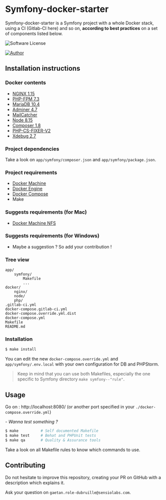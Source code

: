 # Symfony-docker-starter

Symfony-docker-starter is a Symfony project with a whole Docker stack, using a CI (Gitlab-CI here) and so on, **according to best practices** on a set of components listed below.

![Software License](https://img.shields.io/badge/php-7.3-brightgreen.svg)

[![Author](https://img.shields.io/badge/author-gaetan.role--dubruille%40sensiolabs.com-blue.svg)](https://github.com/gaetanrole)


## Installation instructions

### Docker contents
- [NGINX 1.15](https://hub.docker.com/_/nginx)
- [PHP-FPM 7.3](https://hub.docker.com/_/php)
- [MariaDB 10.4](https://hub.docker.com/_/mariadb)
- [Adminer 4.7](https://hub.docker.com/_/adminer)
- [MailCatcher](https://hub.docker.com/r/jeanberu/mailcatcher)
- [Node 8.15](https://hub.docker.com/_/node)
- [Composer 1.8](https://getcomposer.org/)
- [PHP-CS-FIXER-V2](https://github.com/FriendsOfPHP/PHP-CS-Fixer)
- [Xdebug 2.7](https://xdebug.org/)

### Project dependencies

Take a look on `app/symfony/composer.json` and `app/symfony/package.json`.

### Project requirements

- [Docker Machine](https://docs.docker.com/machine/overview/)
- [Docker Engine](https://docs.docker.com/installation/)
- [Docker Compose](https://docs.docker.com/compose/)
- Make

### Suggests requirements (for Mac)

- [Docker Machine NFS](https://github.com/adlogix/docker-machine-nfs)

### Suggests requirements (for Windows)

- Maybe a suggestion ? So add your contribution !

### Tree view

```
app/
    symfony/
        Makefile
        ...
docker/
    nginx/
    node/
    php/
.gitlab-ci.yml
docker-compose.gitlab-ci.yml
docker-compose.override.yml.dist
docker-compose.yml
Makefile
README.md
```

### Installation

```bash
$ make install
```

You can edit the new `docker-compose.override.yml` and `app/symfony/.env.local` with your own configuration for DB and PHPStorm.

> Keep in mind that you can use both Makefiles, especially the one specific to Symfony directory `make symfony--"rule"`.

## Usage

Go on : http://localhost:8080/ (or another port specified in your `./docker-compose.override.yml`)

_- Wanna test something ?_

```bash
$ make          # Self documented Makefile
$ make test     # Behat and PHPUnit tests
$ make qa       # Quality & Assurance tools
```

Take a look on all Makefile rules to know which commands to use.

## Contributing

Do not hesitate to improve this repository, creating your PR on GitHub with a description which explains it.

Ask your question on `gaetan.role-dubruille@sensiolabs.com`.
